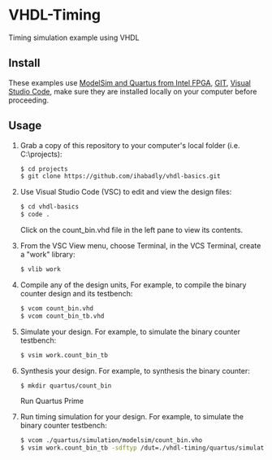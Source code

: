 # VHDL-Timing
Timing simulation example using VHDL

## Install

These examples use [ModelSim and Quartus from Intel FPGA](http://fpgasoftware.intel.com/?edition=lite), [GIT](https://git-scm.com/download/win), [Visual Studio Code](https://code.visualstudio.com/download), make sure they are installed locally on your computer before proceeding.

## Usage

1. Grab a copy of this repository to your computer's local folder (i.e. C:\projects):

    ```sh
    $ cd projects
    $ git clone https://github.com/ihabadly/vhdl-basics.git
    ```
2. Use Visual Studio Code (VSC) to edit and view the design files:

    ```sh
    $ cd vhdl-basics
    $ code .
    ```
    Click on the count_bin.vhd file in the left pane to view its contents.
    
3. From the VSC View menu, choose Terminal, in the VCS Terminal, create a "work" library:

    ```sh
    $ vlib work
    ```
    
4. Compile any of the design units, For example, to compile the binary counter design and its testbench:

    ```sh
    $ vcom count_bin.vhd
    $ vcom count_bin_tb.vhd
    ```
    
5. Simulate your design. For example, to simulate the binary counter testbench:

    ```sh
    $ vsim work.count_bin_tb
    ```
    
6. Synthesis your design. For example, to synthesis the binary counter:

    ```sh
    $ mkdir quartus/count_bin
    ```
    Run Quartus Prime

 7. Run timing simulation for your design. For example, to simulate the binary counter testbench:

    ```sh
    $ vcom ./quartus/simulation/modelsim/count_bin.vho
    $ vsim work.count_bin_tb -sdftyp /dut=./vhdl-timing/quartus/simulation/modelsim/count_bin_vhd.sdo
    ```
